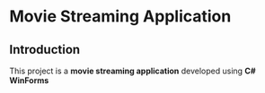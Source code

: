 # Movie Streaming Application

## Introduction
This project is a **movie streaming application** developed using **C# WinForms**
